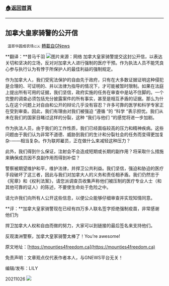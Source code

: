 ###  [:house:返回首頁](https://github.com/ourhimalayas/txt)
---


## 加拿大皇家骑警的公开信
` 温哥华圆成农场🇨🇦` [轉載自GNews](https://gnews.org/zh-hans/1618679/)

**翻译：**昔马千羽
![](https://assets.gnews.org/wp-content/uploads/2021/10/图片16876-edited.png)图片来源：网络
加拿大皇家骑警提交这封公开信，以表达关切和坚决的立场，反对对加拿大人进行强制的医疗干预。作为执法人员不能凭良心参与执行认为有悖于所保护人的最佳利益的强制规定。

作为加拿大人，我们受宪法保护的自由先于政府，只有在大多数证据证明这种侵犯是合理的、可证明的、并以法律为指导的情况下，才可能被暂时限制。如果在法庭上提出所有可用的证据，我们坚信，政府实施的任务在审查中是站不住脚的。一个完整的调查必须包括充分披露案件的所有事实，甚至是相互矛盾的证据。那么为什么在这个问题上对自由和公开的辩论几乎没有容忍？许多可靠的医学和科学专家正在受到审查。因此，我们有理由对我们被强迫 “遵循 “的 “科学 “表示担忧。我们从未在我们的国家目睹过这样的分裂，这种 “我们与他们 “的感觉将进一步加剧。

作为执法人员，由于我们的工作性质，我们已经面临较高的压力和精神疾病。这些问题由于我们认为非常不道德、威胁到我们的生计和分裂社会的任务而变得更加复杂-——相当复杂。作为联邦雇员，正在做什么来减轻这种压力？

此外，我们得到什么保证，注射会不会造成短期或长期的副作用？将采取什么措施来确保成员因不良副作用而得到补偿？

警察被期望维护和平，维护法律，并捍卫公共利益。我们坚信，强迫和胁迫的医疗手段破坏了这三者，因此与我们对加拿大人的义务和责任相矛盾。我们仍然忠于《宪章》和《权利法案》，请您派调查员收集声称他们被压制的医疗专业人士（和其他可靠的证人）的陈述，不要使生命处于危险之中。

请允许我们向所有人公开这些信息，以便公众能够仔细审查并实现知情同意。

**评：**加拿大皇家骑警现在已经有四万多人联名签字拒绝强制疫苗，非常感谢他们为

捍卫加拿大人权和自由而做的努力，大家可以到链接的最后签名来支持他们。

反观澳洲警察，加拿大皇家骑警太棒了！You’re awesome!

原文地址：[https://mounties4freedom.ca](https://mounties4freedom.ca)

免责声明：文章观点仅代表作者本人，与GNEWS平台无关！

编辑/发布：LILY

20211026
![](https://assets.gnews.org/wp-content/uploads/2021/08/WhatsApp-Image-2021-03-19-at-8.52.30-PM.jpeg)
